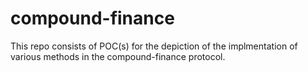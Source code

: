 # compound-finance
This repo consists of POC(s) for the depiction of the implmentation of various methods in the compound-finance protocol.
